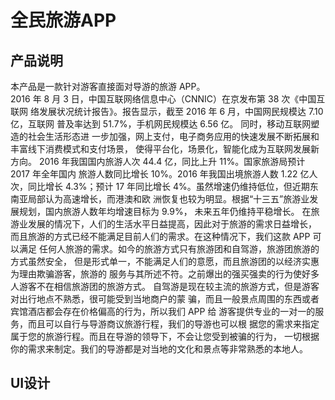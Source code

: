 # 全民旅游APP 
## 产品说明  
  本产品是一款针对游客直接面对导游的旅游 APP。  
  2016 年 8 月 3 日，中国互联网络信息中心（CNNIC）在京发布第 38 次《中国互联网
络发展状况统计报告》。报告显示，截至 2016 年 6 月，中国网民规模达 7.10 亿，互联网
普及率达到 51.7%，手机网民规模达 6.56 亿。 同时，移动互联网塑造的社会生活形态进
一步加强，网上支付，电子商务应用的快速发展不断拓展和丰富线下消费模式和支付场景，
使得平台化，场景化，智能化成为互联网发展新方向。 
2016 年我国国内旅游人次 44.4 亿，同比上升 11%。国家旅游局预计 2017 年全年国内
旅游人数同比增长 10%。2016 年我国出境旅游人数 1.22 亿人次，同比增长 4.3%；预计
17 年同比增长 4%。虽然增速仍维持低位，但近期东南亚局部认为高速增长，而港澳和欧
洲恢复也较为明显。根据“十三五”旅游业发展规划，国内旅游人数年均增速目标为 9.9%，
未来五年仍维持平稳增长。 
在旅游业发展的情况下，人们的生活水平日益提高，因此对于旅游的需求日益增长，
而且旅游的方式已经不能满足目前人们的需求。在这种情况下，我们这款 APP 可以满足
任何人旅游的需求。如今的旅游方式只有旅游团和自驾游，旅游团旅游的方式虽然安全，
但是形式单一，不能满足人们的意愿，而且旅游团的以经济实惠为理由欺骗游客，旅游的
服务与其所述不符。之前爆出的强买强卖的行为使好多人游客不在相信旅游团的旅游方式。
自驾游是现在较主流的旅游方式，但是游客对出行地点不熟悉，很可能受到当地商户的蒙
骗，而且一般景点周围的东西或者宾馆酒店都会存在价格偏高的行为，所以我们 APP 给
游客提供专业的一对一的服务，而且可以自行与导游商议旅游行程，我们的导游也可以根
据您的需求来指定属于您的旅游行程。而且在导游的领导下，不会让您受到被骗的行为，
一切根据你的需求来制定。我们的导游都是对当地的文化和景点等非常熟悉的本地人。
## UI设计
